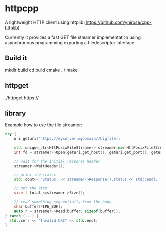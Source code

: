 httpcpp
===========

A lightweight HTTP client using httplib (https://github.com/yhirose/cpp-httplib)

Currently it provides a fast GET file streamer implementation using asynchronous programming exporting a filedescriptor interface.

Build it
--------

mkdir build
cd build
cmake ../
make


httpget
-------

./httpget https://

library
-------

Example how to use the file streamer:

```c++
try {
    uri geturi("https://myserver.mydomain//bigfile);

    std::unique_ptr<HttPosixFileStreamer> streamer(new HttPosixFileStreamer);
    int fd = streamer->Open(geturi.get_host(), geturi.get_port(), geturi.get_path());

    // wait for the initial response header
    streamer->WaitHeader();

    // print the status
    std::cout<< "Status: << streamer->Response().status << std::endl;

    // get the size 
    size_t total_s=streamer->Size();

    // read something sequentially from the body
    char buffer[PIPE_BUF];
    auto r = streamer->Read(buffer, sizeof(buffer));
} catch (...) {
  std::cerr << "Invalid URI" << std::endl;
}
```


